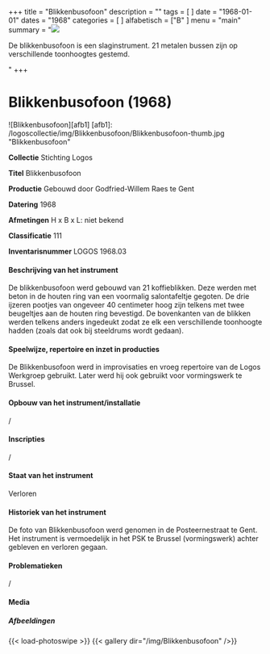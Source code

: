 +++
title = "Blikkenbusofoon"
description = ""
tags = [
]
date = "1968-01-01"
dates = "1968"
categories = [
]
alfabetisch = ["B"
]
menu = "main"
summary = "<a href='/logoscollectie/1968/blikkenbusofoon/'><img src='/logoscollectie/img/Blikkenbusofoon/Blikkenbusofoon-thumb.jpg '></a><p>De blikkenbusofoon is een slaginstrument. 21 metalen bussen zijn op verschillende toonhoogtes gestemd.</p>"
+++


# Blikkenbusofoon (1968)

![Blikkenbusofoon][afb1]
[afb1]: /logoscollectie/img/Blikkenbusofoon/Blikkenbusofoon-thumb.jpg "Blikkenbusofoon"

**Collectie**
Stichting Logos

**Titel**
Blikkenbusofoon

**Productie**
Gebouwd door Godfried-Willem Raes te Gent

**Datering**
1968

**Afmetingen**
H x B x L: niet bekend

**Classificatie**
111

**Inventarisnummer**
LOGOS 1968.03

#### Beschrijving van het instrument
De blikkenbusofoon werd gebouwd van 21 koffieblikken. Deze werden met beton in de houten ring van een voormalig salontafeltje gegoten. De drie ijzeren pootjes van ongeveer 40 centimeter hoog zijn telkens met twee beugeltjes aan de houten ring bevestigd. De bovenkanten van de blikken werden telkens anders ingedeukt zodat ze elk een verschillende toonhoogte hadden (zoals dat ook bij steeldrums wordt gedaan).

#### Speelwijze, repertoire en inzet in producties
De Blikkenbusofoon werd in improvisaties en vroeg repertoire van de Logos Werkgroep gebruikt. Later werd hij ook gebruikt voor vormingswerk te Brussel.

#### Opbouw van het instrument/installatie
/

#### Inscripties
/

#### Staat van het instrument
Verloren

#### Historiek van het instrument
De foto van Blikkenbusofoon werd genomen in de Posteernestraat te Gent. Het instrument is vermoedelijk in het PSK te Brussel (vormingswerk) achter gebleven en verloren gegaan.

#### Problematieken
/

#### Media
##### Afbeeldingen
{{< load-photoswipe >}}
{{< gallery dir="/img/Blikkenbusofoon" />}}
